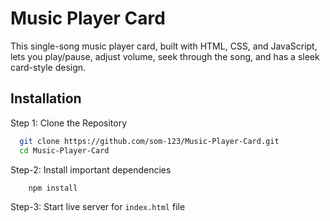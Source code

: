 
# Music Player Card

This single-song music player card, built with HTML, CSS, and JavaScript, lets you play/pause, adjust volume, seek through the song, and has a sleek card-style design. 

## Installation

Step 1: Clone the Repository

```bash
  git clone https://github.com/som-123/Music-Player-Card.git
  cd Music-Player-Card
```

Step-2: Install important dependencies

```bash
    npm install
``` 

Step-3: Start live server for `index.html` file

